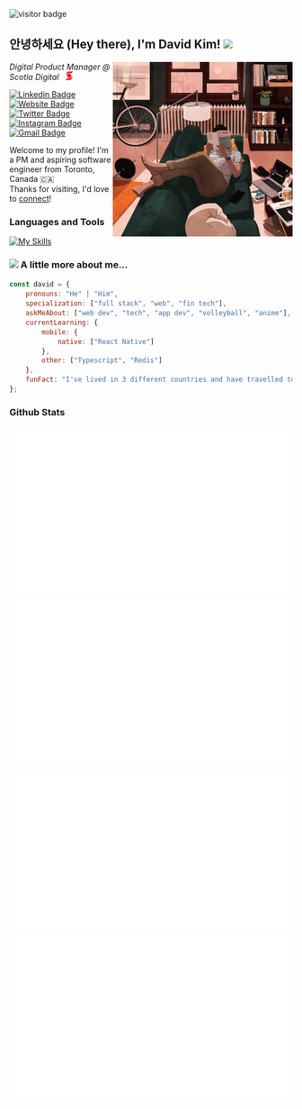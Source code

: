 ![visitor badge](https://visitor-badge.laobi.icu/badge?page_id=davidtothekim.davidtothekim&left_text=Visitors)

<h2>안녕하세요 (Hey there), I'm David Kim! <img src="https://media4.giphy.com/media/v1.Y2lkPTc5MGI3NjExcjNpNGxiNnJpN2JrZTRtb2JybWZ1cXBtazVxbzlvZWxsMW93Z21zdyZlcD12MV9pbnRlcm5hbF9naWZfYnlfaWQmY3Q9cw/UQ1EI1ML2ABQdbebup/giphy.gif" width="50"></h2>
<img align='right' src="./assets/pixel-art-2.gif" height="310" width="320">

<p text-align="baseline"><em>Digital Product Manager @ Scotia Digital &nbsp <img vertical-align="baseline" src="/assets/BNS.svg" height="15">
</em></p>

<!-- Social Media Links -->
[![Linkedin Badge](https://img.shields.io/badge/-dgkim-blue?style=flat&logo=Linkedin&logoColor=white&link=https://www.linkedin.com/in/david-dg-kim/)](https://www.linkedin.com/in/david-dg-kim/)
[![Website Badge](https://img.shields.io/badge/-comingsoon!-47CCCC?style=flat&logo=Google-Chrome&logoColor=white&link=)]()
[![Twitter Badge](https://img.shields.io/badge/-@davidtothekim-1ca0f1?style=flat&labelColor=1ca0f1&logo=twitter&logoColor=white&link=https://twitter.com/davidtothekim)](https://twitter.com/davidtothekim)
[![Instagram Badge](https://img.shields.io/badge/-@davidtothekim-purple?style=flat&logo=instagram&logoColor=white&link=https://www.instagram.com/davidtothekim/)](https://www.instagram.com/davidtothekim/)
[![Gmail Badge](https://img.shields.io/badge/-dgkim.david-c14438?style=flat&logo=Gmail&logoColor=white&link=mailto:dgkim.david@gmail.com)](mailto:dgkim.david@gmail.com)

<!-- Short Intro -->
Welcome to my profile! I'm a PM and aspiring software engineer from Toronto, Canada 🇨🇦 &emsp;<br/>
Thanks for visiting, I'd love to [connect](https://www.linkedin.com/in/david-dg-kim/)!

<!-- Languages and tools -->
### Languages and Tools
[![My Skills](https://skillicons.dev/icons?i=html,css,sass,javascript,react,typescript,nextjs,nodejs,express,python,mysql,mongodb,git,figma&perline=7)](https://skillicons.dev)


### <img src="https://media3.giphy.com/media/v1.Y2lkPTc5MGI3NjExcHhhbXBmZzZhbmxzbWhpM2VsYWRnczljajF6aGF4cmpzYzdqaDY5ayZlcD12MV9pbnRlcm5hbF9naWZfYnlfaWQmY3Q9cw/l2kXHZLjm8BPfW1LLS/giphy.gif" height="60"> A little more about me...  

```javascript
const david = {
    pronouns: "He" | "Him",
    specialization: ["full stack", "web", "fin tech"], 
    askMeAbout: ["web dev", "tech", "app dev", "volleyball", "anime"],
    currentLearning: {
        mobile: {
            native: ["React Native"]
        },
        other: ["Typescript", "Redis"]
    },
    funFact: "I've lived in 3 different countries and have travelled to more than 10!"
};
```

### Github Stats
![](https://raw.githubusercontent.com/davidtothekim/github-stats/master/generated/overview.svg#gh-dark-mode-only)
![](https://raw.githubusercontent.com/davidtothekim/github-stats/master/generated/overview.svg#gh-light-mode-only)

![](https://raw.githubusercontent.com/davidtothekim/github-stats/master/generated/languages.svg#gh-dark-mode-only)
![](https://raw.githubusercontent.com/davidtothekim/github-stats/master/generated/languages.svg#gh-light-mode-only)

<!--
**davidtothekim/davidtothekim** is a ✨ _special_ ✨ repository because its `README.md` (this file) appears on your GitHub profile.
